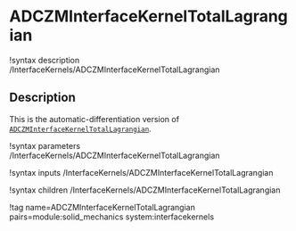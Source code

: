 # ADCZMInterfaceKernelTotalLagrangian

!syntax description /InterfaceKernels/ADCZMInterfaceKernelTotalLagrangian

## Description

This is the automatic-differentiation version of [`ADCZMInterfaceKernelTotalLagrangian`](ADCZMInterfaceKernelTotalLagrangian.md).

!syntax parameters /InterfaceKernels/ADCZMInterfaceKernelTotalLagrangian

!syntax inputs /InterfaceKernels/ADCZMInterfaceKernelTotalLagrangian

!syntax children /InterfaceKernels/ADCZMInterfaceKernelTotalLagrangian

!tag name=ADCZMInterfaceKernelTotalLagrangian pairs=module:solid_mechanics system:interfacekernels
